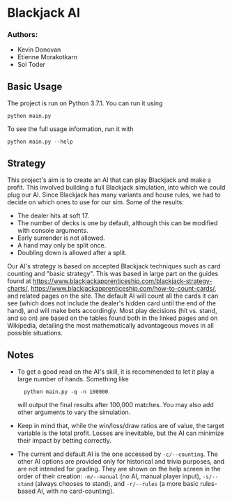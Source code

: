 # Blackjack AI

### Authors:
- Kevin Donovan
- Etienne Morakotkarn
- Sol Toder

## Basic Usage

The project is run on Python 3.7.1. You can run it using

    python main.py

To see the full usage information, run it with

    python main.py --help

## Strategy

This project's aim is to create an AI that can play Blackjack and make a profit. This involved building a
full Blackjack simulation, into which we could plug our AI. Since Blackjack has many variants and house
rules, we had to decide on which ones to use for our sim. Some of the results:

- The dealer hits at soft 17.
- The number of decks is one by default, although this can be modified with console arguments.
- Early surrender is not allowed.
- A hand may only be split once.
- Doubling down is allowed after a split.

Our AI's strategy is based on accepted Blackjack techniques such as card counting and "basic strategy".
This was based in large part on the guides found at https://www.blackjackapprenticeship.com/blackjack-strategy-charts/,
https://www.blackjackapprenticeship.com/how-to-count-cards/, and related pages on the site. The default
AI will count all the cards it can see (which does not include the dealer's hidden card until the end of
the hand), and will make bets accordingly. Most play decisions (hit vs. stand, and so on) are based on
the tables found both in the linked pages and on Wikipedia, detailing the most mathematically advantageous
moves in all possible situations.

## Notes

- To get a good read on the AI's skill, it is recommended to let it play a large number of hands. Something
like

        python main.py -q -n 100000

    will output the final results after 100,000 matches. You may also add other arguments to vary the simulation.

- Keep in mind that, while the win/loss/draw ratios are of value, the target variable is the total profit.
Losses are inevitable, but the AI can minimize their impact by betting correctly.

- The current and default AI is the one accessed by `-c/--counting`. The other AI options are provided only for
historical and trivia purposes, and are not intended for grading. They are shown on the help screen in the
order of their creation: `-m/--manual` (no AI, manual player input), `-s/--stand` (always chooses to stand),
and `-r/--rules` (a more basic rules-based AI, with no card-counting).
